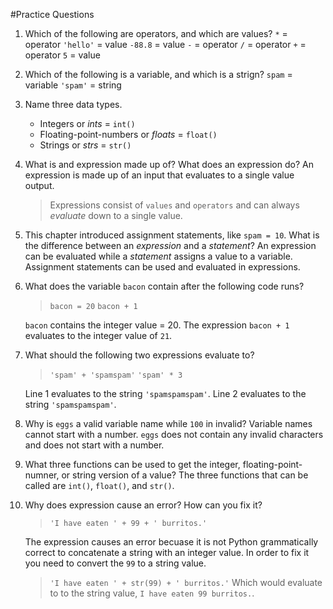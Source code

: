 #Practice Questions

1. Which of the following are operators, and which are values? 
    `*` = operator
    `'hello'` = value
    `-88.8` = value
    `-` = operator
    `/` = operator
    `+` = operator
    `5` = value

2. Which of the following is a variable, and which is a strign? 
    `spam` = variable
    `'spam'` = string

3. Name three data types. 
    - Integers or *ints* = `int()`
    - Floating-point-numbers or *floats* = `float()`
    - Strings or *strs* = `str()`

4. What is and expression made up of?  What does an expression do? 
    An expression is made up of an input that evaluates to a single value output. 
    >Expressions consist of `values` and `operators` and can always *evaluate* down to a single value. 

5. This chapter introduced assignment statements, like `spam = 10`. What is the difference between an *expression* and a *statement*? 
    An expression can be evaluated while a *statement* assigns a value to a variable.  Assignment statements can be used and evaluated in expressions. 

6. What does the variable `bacon` contain after the following code runs? 
    >`bacon = 20`
    >`bacon + 1`

    `bacon` contains the integer value = 20.  The expression `bacon + 1` evaluates to the integer value of `21`. 

7. What should the following two expressions evaluate to? 
    >`'spam' + 'spamspam'`
    >`'spam' * 3`

    Line 1 evaluates to the string `'spamspamspam'`.
    Line 2 evaluates to the string `'spamspamspam'`. 

8. Why is `eggs` a valid variable name while `100` in invalid? 
    Variable names cannot start with a number. `eggs` does not contain any invalid characters and does not start with a number. 

9. What three functions can be used to get the integer, floating-point-numner, or string version of a value? 
    The three functions that can be called are `int()`, `float()`, and `str()`. 

10. Why does expression cause an error? How can you fix it? 
    >`'I have eaten ' + 99 + ' burritos.'`

    The expression causes an error becuase it is not Python grammatically correct to concatenate a string with an integer value. In order to fix it you need to convert the `99` to a string value. 
    >`'I have eaten ' + str(99) + ' burritos.'`
    Which would evaluate to to the string value, `I have eaten 99 burritos.`.

